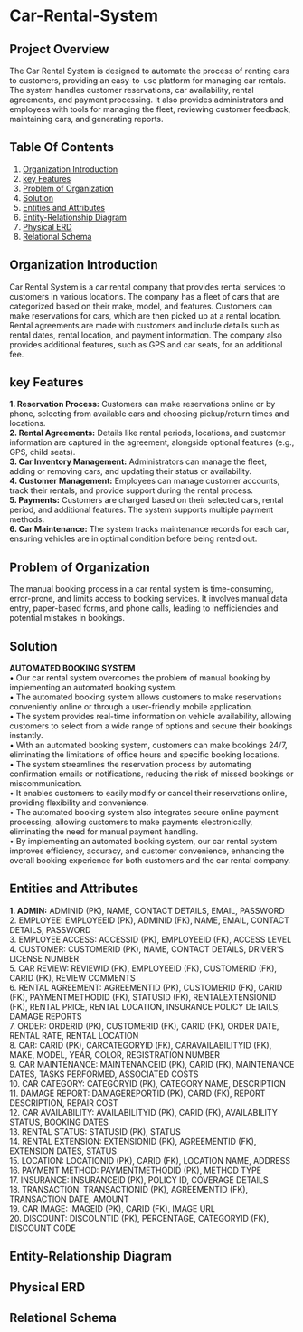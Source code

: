 # Car-Rental-System
## Project Overview
The Car Rental System is designed to automate the process of renting cars to customers, providing an easy-to-use platform for managing car rentals. The system handles customer reservations, car availability, rental agreements, and payment processing. It also provides administrators and employees with tools for managing the fleet, reviewing customer feedback, maintaining cars, and generating reports.
## Table Of Contents
1. [Organization Introduction](#organization-introduction)
2. [key Features](#key-features)
3. [Problem of Organization](#problem-of-organization)
4. [Solution](#solution)
5. [Entities and Attributes](#entities-and-attributes)
6. [Entity-Relationship Diagram](#entity-relationship-diagram)
7. [Physical ERD](#physical-erd)
8. [Relational Schema](#relational-schema)
## Organization Introduction
Car Rental System is a car rental company that provides rental services to customers in various locations. The company has a fleet of cars that are categorized based on their make, model, and features. Customers can make reservations for cars, which are then picked up at a rental location. Rental agreements are made with customers and include details such as rental dates, rental location, and payment information. The company also provides additional features, such as GPS and car seats, for an additional fee.
## key Features
**1. Reservation Process:** Customers can make reservations online or by phone, selecting from available cars and choosing pickup/return times and locations.<br/>
**2. Rental Agreements:** Details like rental periods, locations, and customer information are captured in the agreement, alongside optional features (e.g., GPS, child seats).<br/>
**3. Car Inventory Management:** Administrators can manage the fleet, adding or removing cars, and updating their status or availability.<br/>
**4. Customer Management:** Employees can manage customer accounts, track their rentals, and provide support during the rental process.<br/>
**5. Payments:** Customers are charged based on their selected cars, rental period, and additional features. The system supports multiple payment methods.<br/>
**6. Car Maintenance:** The system tracks maintenance records for each car, ensuring vehicles are in optimal condition before being rented out.<br/>
## Problem of Organization
The manual booking process in a car rental system is time-consuming, error-prone, and limits access to booking services. It involves manual data entry, paper-based forms, and phone calls, leading to inefficiencies and potential mistakes in bookings. 
## Solution
**AUTOMATED BOOKING SYSTEM**<br/>
• Our car rental system overcomes the problem of manual booking by implementing an automated booking system. <br/>
• The automated booking system allows customers to make reservations conveniently online or through a user-friendly mobile application. <br/>
• The system provides real-time information on vehicle availability, allowing customers to select from a wide range of options and secure their bookings instantly.<br/> 
• With an automated booking system, customers can make bookings 24/7, eliminating the limitations of office hours and specific booking locations. <br/>
• The system streamlines the reservation process by automating confirmation emails or notifications, reducing the risk of missed bookings or miscommunication. <br/>
• It enables customers to easily modify or cancel their reservations online, providing flexibility and convenience. <br/>
• The automated booking system also integrates secure online payment processing, allowing customers to make payments electronically, eliminating the need for manual payment 
  handling. <br/>
• By implementing an automated booking system, our car rental system improves efficiency, accuracy, and customer convenience, enhancing the overall booking experience for both customers and the car rental company.<br/>
## Entities and Attributes
**1. ADMIN:** ADMINID (PK), NAME, CONTACT DETAILS, EMAIL, PASSWORD<br/>
2. EMPLOYEE: EMPLOYEEID (PK), ADMINID (FK), NAME, EMAIL, CONTACT DETAILS, PASSWORD<br/>
3. EMPLOYEE ACCESS: ACCESSID (PK), EMPLOYEEID (FK), ACCESS LEVEL<br/>
4. CUSTOMER: CUSTOMERID (PK), NAME, CONTACT DETAILS, DRIVER'S LICENSE NUMBER<br/>
5. CAR REVIEW: REVIEWID (PK), EMPLOYEEID (FK), CUSTOMERID (FK), CARID (FK), REVIEW COMMENTS<br/>
6. RENTAL AGREEMENT: AGREEMENTID (PK), CUSTOMERID (FK), CARID (FK), PAYMENTMETHODID (FK), STATUSID (FK), RENTALEXTENSIONID (FK), RENTAL PRICE, RENTAL LOCATION, INSURANCE POLICY DETAILS, DAMAGE REPORTS<br/>
7. ORDER: ORDERID (PK), CUSTOMERID (FK), CARID (FK), ORDER DATE, RENTAL RATE, RENTAL LOCATION<br/>
8. CAR: CARID (PK), CARCATEGORYID (FK), CARAVAILABILITYID (FK), MAKE, MODEL, YEAR, COLOR, REGISTRATION NUMBER<br/>
9. CAR MAINTENANCE: MAINTENANCEID (PK), CARID (FK), MAINTENANCE DATES, TASKS PERFORMED, ASSOCIATED COSTS<br/>
10. CAR CATEGORY: CATEGORYID (PK), CATEGORY NAME, DESCRIPTION<br/>
11. DAMAGE REPORT: DAMAGEREPORTID (PK), CARID (FK), REPORT DESCRIPTION, REPAIR COST<br/>
12. CAR AVAILABILITY: AVAILABILITYID (PK), CARID (FK), AVAILABILITY STATUS, BOOKING DATES<br/>
13. RENTAL STATUS: STATUSID (PK), STATUS<br/>
14. RENTAL EXTENSION: EXTENSIONID (PK), AGREEMENTID (FK), EXTENSION DATES, STATUS<br/>
15. LOCATION: LOCATIONID (PK), CARID (FK), LOCATION NAME, ADDRESS<br/>
16. PAYMENT METHOD: PAYMENTMETHODID (PK), METHOD TYPE<br/>
17. INSURANCE: INSURANCEID (PK), POLICY ID, COVERAGE DETAILS<br/>
18. TRANSACTION: TRANSACTIONID (PK), AGREEMENTID (FK), TRANSACTION DATE, AMOUNT<br/>
19. CAR IMAGE: IMAGEID (PK), CARID (FK), IMAGE URL<br/>
20. DISCOUNT: DISCOUNTID (PK), PERCENTAGE, CATEGORYID (FK), DISCOUNT CODE<br/>

## Entity-Relationship Diagram

## Physical ERD

## Relational Schema
